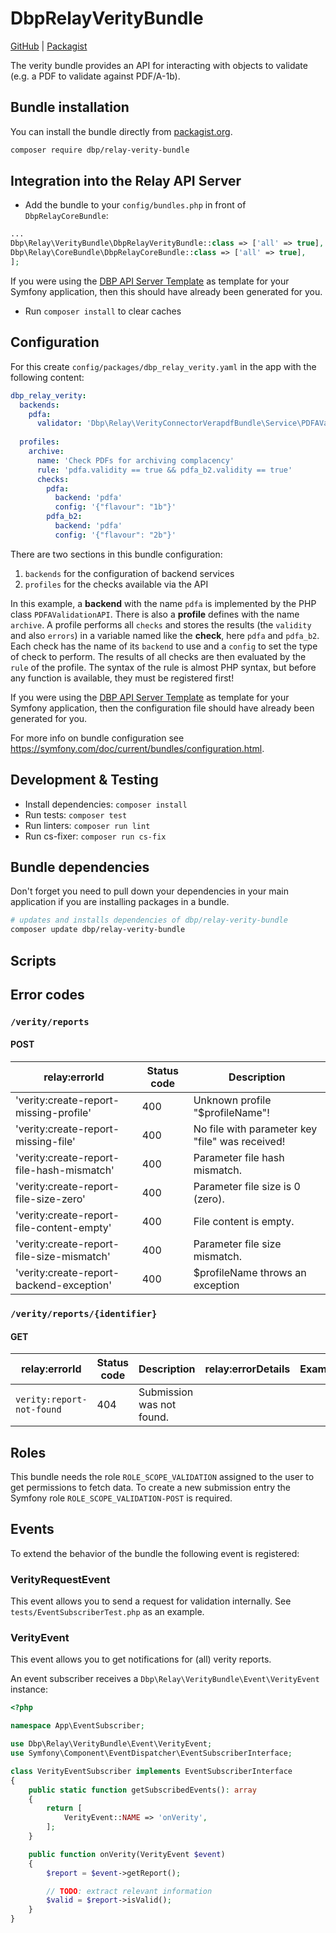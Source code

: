 # DbpRelayVerityBundle

[GitHub](https://gitlab.tugraz.at/398EE57581B44C9A/dbp-relay-verity) |
[Packagist](https://packagist.org/packages/dbp/relay-verity-bundle)

The verity bundle provides an API for interacting with objects to validate (e.g. a PDF to validate against PDF/A-1b).

## Bundle installation

You can install the bundle directly from [packagist.org](https://packagist.org/packages/dbp/relay-verity-bundle).

```bash
composer require dbp/relay-verity-bundle
```

## Integration into the Relay API Server

* Add the bundle to your `config/bundles.php` in front of `DbpRelayCoreBundle`:

```php
...
Dbp\Relay\VerityBundle\DbpRelayVerityBundle::class => ['all' => true],
Dbp\Relay\CoreBundle\DbpRelayCoreBundle::class => ['all' => true],
];
```

If you were using the [DBP API Server Template](https://packagist.org/packages/dbp/relay-server-template)
as template for your Symfony application, then this should have already been generated for you.

* Run `composer install` to clear caches

## Configuration

For this create `config/packages/dbp_relay_verity.yaml` in the app with the following
content:

```yaml
dbp_relay_verity:
  backends:
    pdfa:
      validator: 'Dbp\Relay\VerityConnectorVerapdfBundle\Service\PDFAValidationAPI'
    
  profiles:
    archive:
      name: 'Check PDFs for archiving complacency'
      rule: 'pdfa.validity == true && pdfa_b2.validity == true'
      checks:
        pdfa:
          backend: 'pdfa'
          config: '{"flavour": "1b"}'
        pdfa_b2:
          backend: 'pdfa'
          config: '{"flavour": "2b"}'
```

There are two sections in this bundle configuration:

1. `backends` for the configuration of backend services
2. `profiles` for the checks available via the API

In this example, a **backend** with the name `pdfa` is implemented by the PHP class `PDFAValidationAPI`.
There is also a **profile** defines with the name `archive`. A profile performs all `checks` and stores the results (the `validity` and also `errors`) in a variable named like the **check**, here `pdfa` and `pdfa_b2`. Each check has the name of its `backend` to use and a `config` to set the type of check to perform. 
The results of all checks are then evaluated by the `rule` of the profile. The syntax of the rule is almost PHP syntax, but before any function is available, they must be registered first!

If you were using the [DBP API Server Template](https://packagist.org/packages/dbp/relay-server-template)
as template for your Symfony application, then the configuration file should have already been generated for you.

For more info on bundle configuration see <https://symfony.com/doc/current/bundles/configuration.html>.

## Development & Testing

* Install dependencies: `composer install`
* Run tests: `composer test`
* Run linters: `composer run lint`
* Run cs-fixer: `composer run cs-fix`

## Bundle dependencies

Don't forget you need to pull down your dependencies in your main application if you are installing packages in a bundle.

```bash
# updates and installs dependencies of dbp/relay-verity-bundle
composer update dbp/relay-verity-bundle
```

## Scripts

## Error codes

### `/verity/reports`

#### POST

| relay:errorId                             | Status code | Description                                     |
|-------------------------------------------|-------------|-------------------------------------------------|
| 'verity:create-report-missing-profile'    | 400         | Unknown profile "$profileName"!                 |
| 'verity:create-report-missing-file'       | 400         | No file with parameter key "file" was received! |
| 'verity:create-report-file-hash-mismatch' | 400         | Parameter file hash mismatch.                   |
| 'verity:create-report-file-size-zero'     | 400         | Parameter file size is 0 (zero).                |
| 'verity:create-report-file-content-empty' | 400         | File content is empty.                          |
| 'verity:create-report-file-size-mismatch' | 400         | Parameter file size mismatch.                   |
| 'verity:create-report-backend-exception'  | 400         | $profileName throws an exception                |

### `/verity/reports/{identifier}`

#### GET

| relay:errorId             | Status code | Description               | relay:errorDetails | Example |
|---------------------------|-------------|---------------------------|--------------------|---------|
| `verity:report-not-found` | 404         | Submission was not found. |                    |         |

## Roles

This bundle needs the role `ROLE_SCOPE_VALIDATION` assigned to the user to get permissions to fetch data.
To create a new submission entry the Symfony role `ROLE_SCOPE_VALIDATION-POST` is required.

## Events

To extend the behavior of the bundle the following event is registered:

### VerityRequestEvent

This event allows you to send a request for validation internally.
See `tests/EventSubscriberTest.php` as an example.

### VerityEvent

This event allows you to get notifications for (all) verity reports.

An event subscriber receives a `Dbp\Relay\VerityBundle\Event\VerityEvent` instance:

```php
<?php

namespace App\EventSubscriber;

use Dbp\Relay\VerityBundle\Event\VerityEvent;
use Symfony\Component\EventDispatcher\EventSubscriberInterface;

class VerityEventSubscriber implements EventSubscriberInterface
{
    public static function getSubscribedEvents(): array
    {
        return [
            VerityEvent::NAME => 'onVerity',
        ];
    }

    public function onVerity(VerityEvent $event)
    {
        $report = $event->getReport();

        // TODO: extract relevant information
        $valid = $report->isValid();
    }
}
```
